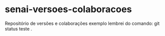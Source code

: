 # senai-versoes-colaboracoes
Repositório de versões e colaborações
exemplo
lembrei do comando: git status
teste
.
